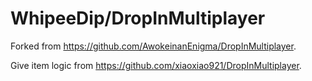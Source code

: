 # WhipeeDip/DropInMultiplayer

Forked from <https://github.com/AwokeinanEnigma/DropInMultiplayer>.

Give item logic from <https://github.com/xiaoxiao921/DropInMultiplayer>.
